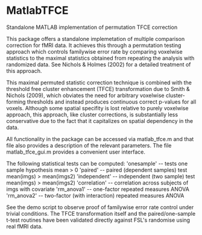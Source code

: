 # MatlabTFCE
Standalone MATLAB implementation of permutation TFCE correction

This package offers a standalone implemetation of multiple comparison
correction for fMRI data. It achieves this through a permutation testing
approach which controls familywise error rate by comparing voxelwise
statistics to the maximal statistics obtained from repeating the analysis
with randomized data. See Nichols & Holmes (2002) for a detailed
treatment of this approach. 

This maximal permuted statistic correction technique is combined
with the threshold free cluster enhancement (TFCE) transformation due to
Smith & Nichols (2009), which obviates the need for arbitrary voxelwise
cluster-forming thresholds and instead produces continuous correct
p-values for all voxels. Although some spatial specifity is lost
relative to purely voxelwise approach, this approach, like cluster
corrections, is substantially less conservative due to the fact that
it capitalizes on spatial dependency in the data.

All functionality in the package can be accessed via matlab_tfce.m and
that file also provides a description of the relevant parameters. The
file matlab_tfce_gui.m provides a convenient user interface.

The following statistical tests can be computed:
'onesample' -- tests one sample hypothesis mean > 0
'paired' -- paired (dependent samples) test mean(imgs) > mean(imgs2)
'independent' -- independent (two sample) test mean(imgs) > mean(imgs2)
'correlation' -- correlation across subjects of imgs with covariate
'rm_anova1' -- one-factor repeated measures ANOVA
'rm_anova2' -- two-factor (with interaction) repeated measures ANOVA

See the demo script to observe proof of familywise error rate control under trivial conditions. The TFCE transformation itself and the paired/one-sample t-test routines have been validated directly against FSL's randomise using real fMRI data.
